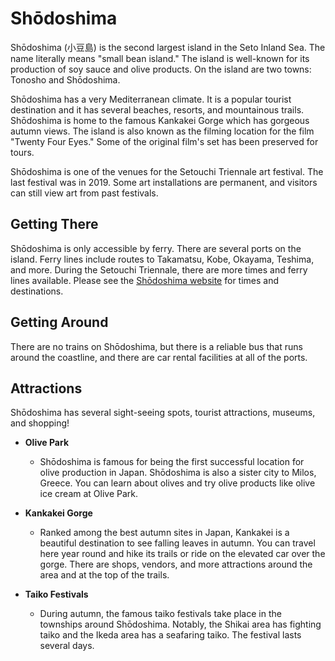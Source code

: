 # Shōdoshima

Shōdoshima (小豆島) is the second largest island in the Seto Inland
Sea. The name literally means "small bean island." The island is well-known for
its production of soy sauce and olive products. On the island are two towns:
Tonosho and Shōdoshima.

Shōdoshima has a very Mediterranean climate. It is a popular tourist
destination and it has several beaches, resorts, and mountainous trails.
Shōdoshima is home to the famous Kankakei Gorge which has gorgeous autumn views.
The island is also known as the filming location for the film "Twenty Four
Eyes." Some of the original film's set has been preserved for tours.

Shōdoshima is one of the venues for the Setouchi Triennale art festival. The
last festival was in 2019. Some art installations are permanent, and visitors
can still view art from past festivals.

## Getting There

Shōdoshima is only accessible by ferry. There are several ports on the island.
Ferry lines include routes to Takamatsu, Kobe, Okayama, Teshima, and more.
During the Setouchi Triennale, there are more times and ferry lines available.
Please see the [Shōdoshima website](http://shōdoshima.or.jp/) for times and
destinations.

## Getting Around

There are no trains on Shōdoshima, but there is a reliable bus that runs around
the coastline, and there are car rental facilities at all of the ports.

## Attractions

Shōdoshima has several sight-seeing spots, tourist attractions, museums, and 
shopping!

- **Olive Park**
  - Shōdoshima is famous for being the first successful location for olive
    production in Japan. Shōdoshima is also a sister city to Milos, Greece. You
    can learn about olives and try olive products like olive ice cream at Olive
    Park. 

- **Kankakei Gorge**
  - Ranked among the best autumn sites in Japan, Kankakei is a beautiful
    destination to see falling leaves in autumn. You can travel here year round
    and hike its trails or ride on the elevated car over the gorge. There are
    shops, vendors, and more attractions around the area and at the top of the
    trails.

- **Taiko Festivals**
  - During autumn, the famous taiko festivals take place in the townships around
    Shōdoshima. Notably, the Shikai area has fighting taiko and the Ikeda area 
    has a seafaring taiko. The festival lasts several days.
